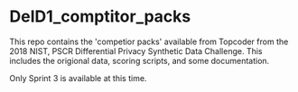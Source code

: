 # DeID1_comptitor_packs
This repo contains the 'competior packs' available from Topcoder from the 2018 NIST, PSCR Differential Privacy Synthetic Data Challenge. This includes the origional data, scoring scripts, and some documentation. 

Only Sprint 3 is available at this time. 
